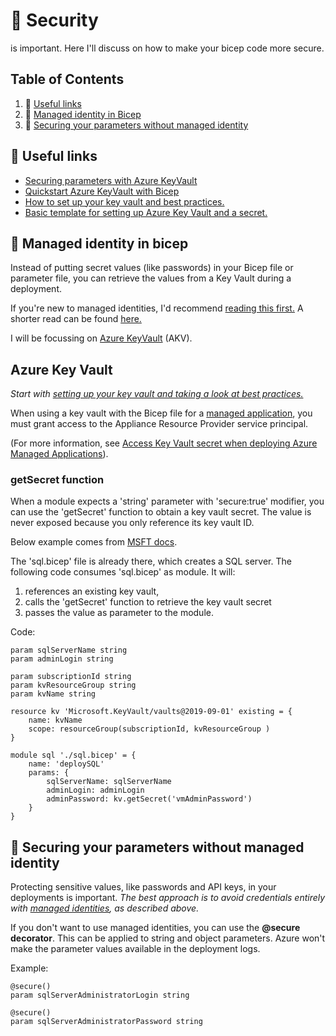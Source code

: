 # :closed_lock_with_key: Security

is important.
Here I'll discuss on how to make your bicep code more secure.

## Table of Contents

1. :pushpin: [Useful links](https://github.com/meganbloemsma/flex-that-bicep/blob/main/docs/security.md#pushpin-useful-links)
2. :key: [Managed identity in Bicep](https://github.com/meganbloemsma/flex-that-bicep/blob/main/docs/security.md#managed-identity-in-bicep)
3. :scroll: [Securing your parameters without managed identity](https://github.com/meganbloemsma/flex-that-bicep/blob/main/docs/security.md#securing-your-parameters-without-managed-identity)

## :pushpin: Useful links

- [Securing parameters with Azure KeyVault](https://learn.microsoft.com/en-us/azure/azure-resource-manager/bicep/key-vault-parameter?tabs=azure-cli)
- [Quickstart Azure KeyVault with Bicep](https://learn.microsoft.com/en-us/azure/key-vault/secrets/quick-create-bicep?tabs=CLI)
- [How to set up your key vault and best practices.](https://learn.microsoft.com/en-us/azure/key-vault/secrets/secrets-best-practices?source=recommendations)
- [Basic template for setting up Azure Key Vault and a secret.](https://azure.microsoft.com/en-gb/resources/templates/key-vault-create/)

## :key: Managed identity in bicep

Instead of putting secret values (like passwords) in your Bicep file or parameter file, you can retrieve the values from a Key Vault during a deployment.

If you're new to managed identities, I'd recommend [reading this first.](https://learn.microsoft.com/en-us/training/modules/authenticate-apps-with-managed-identities/) 
A shorter read can be found [here.](https://learn.microsoft.com/en-us/training/modules/implement-managed-identities/)

I will be focussing on [Azure KeyVault](https://learn.microsoft.com/en-us/azure/key-vault/) (AKV).

## Azure Key Vault

*Start with [setting up your key vault and taking a look at best practices.](https://learn.microsoft.com/en-us/azure/key-vault/secrets/secrets-best-practices?source=recommendations)*

When using a key vault with the Bicep file for a [managed application](https://learn.microsoft.com/en-us/azure/azure-resource-manager/managed-applications/overview), you must grant access to the Appliance Resource Provider service principal.

(For more information, see [Access Key Vault secret when deploying Azure Managed Applications](https://learn.microsoft.com/en-us/azure/azure-resource-manager/managed-applications/key-vault-access)).

### getSecret function

When a module expects a 'string' parameter with 'secure:true' modifier, you can use the 'getSecret' function to obtain a key vault secret. The value is never exposed because you only reference its key vault ID.

Below example comes from [MSFT docs](https://learn.microsoft.com/en-us/azure/azure-resource-manager/bicep/key-vault-parameter?tabs=azure-cli#use-getsecret-function).

The 'sql.bicep' file is already there, which creates a SQL server. The following code consumes 'sql.bicep' as module. It will:

1. references an existing key vault,
2. calls the 'getSecret' function to retrieve the key vault secret
3. passes the value as parameter to the module.

Code:

    param sqlServerName string
    param adminLogin string

    param subscriptionId string
    param kvResourceGroup string
    param kvName string

    resource kv 'Microsoft.KeyVault/vaults@2019-09-01' existing = {
        name: kvName
        scope: resourceGroup(subscriptionId, kvResourceGroup )
    }

    module sql './sql.bicep' = {
        name: 'deploySQL'
        params: {
            sqlServerName: sqlServerName
            adminLogin: adminLogin
            adminPassword: kv.getSecret('vmAdminPassword')
        }
    }

## :scroll: Securing your parameters without managed identity

Protecting sensitive values, like passwords and API keys, in your deployments is important. *The best approach is to avoid credentials entirely with [managed identities](https://learn.microsoft.com/en-us/azure/active-directory/managed-identities-azure-resources/overview), as described above.*

If you don't want to use managed identities, you can use the **@secure decorator**. This can be applied to string and object parameters. Azure won't make the parameter values available in the deployment logs.

Example:

    @secure()
    param sqlServerAdministratorLogin string

    @secure()
    param sqlServerAdministratorPassword string

